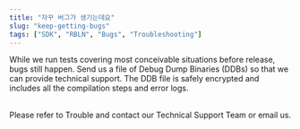 ```yaml
---
title: "자꾸 버그가 생기는데요"
slug: "keep-getting-bugs"
tags: ["SDK", "RBLN", "Bugs", "Troubleshooting"]
---
```


While we run tests covering most conceivable situations before release, bugs still happen.
Send us a file of Debug Dump Binaries (DDBs) so that we can provide technical support. The DDB file is safely encrypted and includes all the compilation steps and error logs. </br></br>

Please refer to Trouble and contact our Technical Support Team or email us.